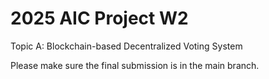 # 2025 AIC Project W2

Topic A: Blockchain-based Decentralized Voting System

Please make sure the final submission is in the main branch.